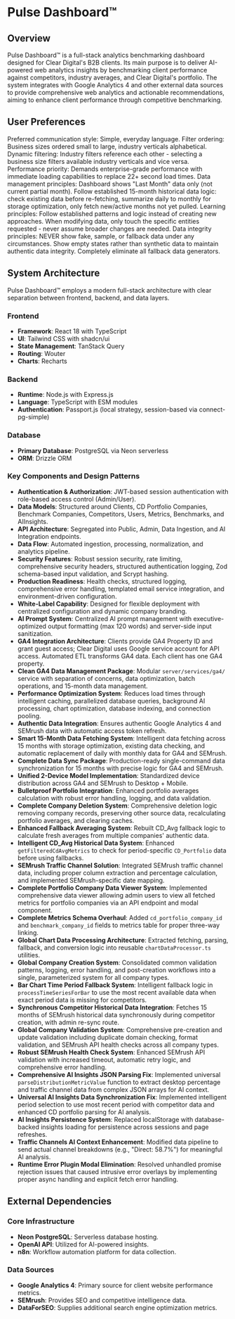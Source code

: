 # Pulse Dashboard™

## Overview
Pulse Dashboard™ is a full-stack analytics benchmarking dashboard designed for Clear Digital's B2B clients. Its main purpose is to deliver AI-powered web analytics insights by benchmarking client performance against competitors, industry averages, and Clear Digital's portfolio. The system integrates with Google Analytics 4 and other external data sources to provide comprehensive web analytics and actionable recommendations, aiming to enhance client performance through competitive benchmarking.

## User Preferences
Preferred communication style: Simple, everyday language.
Filter ordering: Business sizes ordered small to large, industry verticals alphabetical.
Dynamic filtering: Industry filters reference each other - selecting a business size filters available industry verticals and vice versa.
Performance priority: Demands enterprise-grade performance with immediate loading capabilities to replace 22+ second load times.
Data management principles: Dashboard shows "Last Month" data only (not current partial month). Follow established 15-month historical data logic: check existing data before re-fetching, summarize daily to monthly for storage optimization, only fetch new/active months not yet pulled.
Learning principles: Follow established patterns and logic instead of creating new approaches. When modifying data, only touch the specific entities requested - never assume broader changes are needed.
Data integrity principles: NEVER show fake, sample, or fallback data under any circumstances. Show empty states rather than synthetic data to maintain authentic data integrity. Completely eliminate all fallback data generators.

## System Architecture
Pulse Dashboard™ employs a modern full-stack architecture with clear separation between frontend, backend, and data layers.

### Frontend
- **Framework**: React 18 with TypeScript
- **UI**: Tailwind CSS with shadcn/ui
- **State Management**: TanStack Query
- **Routing**: Wouter
- **Charts**: Recharts

### Backend
- **Runtime**: Node.js with Express.js
- **Language**: TypeScript with ESM modules
- **Authentication**: Passport.js (local strategy, session-based via connect-pg-simple)

### Database
- **Primary Database**: PostgreSQL via Neon serverless
- **ORM**: Drizzle ORM

### Key Components and Design Patterns
- **Authentication & Authorization**: JWT-based session authentication with role-based access control (Admin/User).
- **Data Models**: Structured around Clients, CD Portfolio Companies, Benchmark Companies, Competitors, Users, Metrics, Benchmarks, and AIInsights.
- **API Architecture**: Segregated into Public, Admin, Data Ingestion, and AI Integration endpoints.
- **Data Flow**: Automated ingestion, processing, normalization, and analytics pipeline.
- **Security Features**: Robust session security, rate limiting, comprehensive security headers, structured authentication logging, Zod schema-based input validation, and Scrypt hashing.
- **Production Readiness**: Health checks, structured logging, comprehensive error handling, templated email service integration, and environment-driven configuration.
- **White-Label Capability**: Designed for flexible deployment with centralized configuration and dynamic company branding.
- **AI Prompt System**: Centralized AI prompt management with executive-optimized output formatting (max 120 words) and server-side input sanitization.
- **GA4 Integration Architecture**: Clients provide GA4 Property ID and grant guest access; Clear Digital uses Google service account for API access. Automated ETL transforms GA4 data. Each client has one GA4 property.
- **Clean GA4 Data Management Package**: Modular `server/services/ga4/` service with separation of concerns, data optimization, batch operations, and 15-month data management.
- **Performance Optimization System**: Reduces load times through intelligent caching, parallelized database queries, background AI processing, chart optimization, database indexing, and connection pooling.
- **Authentic Data Integration**: Ensures authentic Google Analytics 4 and SEMrush data with automatic access token refresh.
- **Smart 15-Month Data Fetching System**: Intelligent data fetching across 15 months with storage optimization, existing data checking, and automatic replacement of daily with monthly data for GA4 and SEMrush.
- **Complete Data Sync Package**: Production-ready single-command data synchronization for 15 months with precise logic for GA4 and SEMrush.
- **Unified 2-Device Model Implementation**: Standardized device distribution across GA4 and SEMrush to Desktop + Mobile.
- **Bulletproof Portfolio Integration**: Enhanced portfolio averages calculation with robust error handling, logging, and data validation.
- **Complete Company Deletion System**: Comprehensive deletion logic removing company records, preserving other source data, recalculating portfolio averages, and clearing caches.
- **Enhanced Fallback Averaging System**: Rebuilt CD_Avg fallback logic to calculate fresh averages from multiple companies' authentic data.
- **Intelligent CD_Avg Historical Data System**: Enhanced `getFilteredCdAvgMetrics` to check for period-specific `CD_Portfolio` data before using fallbacks.
- **SEMrush Traffic Channel Solution**: Integrated SEMrush traffic channel data, including proper column extraction and percentage calculation, and implemented SEMrush-specific date mapping.
- **Complete Portfolio Company Data Viewer System**: Implemented comprehensive data viewer allowing admin users to view all fetched metrics for portfolio companies via an API endpoint and modal component.
- **Complete Metrics Schema Overhaul**: Added `cd_portfolio_company_id` and `benchmark_company_id` fields to metrics table for proper three-way linking.
- **Global Chart Data Processing Architecture**: Extracted fetching, parsing, fallback, and conversion logic into reusable `chartDataProcessor.ts` utilities.
- **Global Company Creation System**: Consolidated common validation patterns, logging, error handling, and post-creation workflows into a single, parameterized system for all company types.
- **Bar Chart Time Period Fallback System**: Intelligent fallback logic in `processTimeSeriesForBar` to use the most recent available data when exact period data is missing for competitors.
- **Synchronous Competitor Historical Data Integration**: Fetches 15 months of SEMrush historical data synchronously during competitor creation, with admin re-sync route.
- **Global Company Validation System**: Comprehensive pre-creation and update validation including duplicate domain checking, format validation, and SEMrush API health checks across all company types.
- **Robust SEMrush Health Check System**: Enhanced SEMrush API validation with increased timeout, automatic retry logic, and comprehensive error handling.
- **Comprehensive AI Insights JSON Parsing Fix**: Implemented universal `parseDistributionMetricValue` function to extract desktop percentage and traffic channel data from complex JSON arrays for AI context.
- **Universal AI Insights Data Synchronization Fix**: Implemented intelligent period selection to use most recent period with competitor data and enhanced CD portfolio parsing for AI analysis.
- **AI Insights Persistence System**: Replaced localStorage with database-backed insights loading for persistence across sessions and page refreshes.
- **Traffic Channels AI Context Enhancement**: Modified data pipeline to send actual channel breakdowns (e.g., "Direct: 58.7%") for meaningful AI analysis.
- **Runtime Error Plugin Modal Elimination**: Resolved unhandled promise rejection issues that caused intrusive error overlays by implementing proper async handling and explicit fetch error handling.

## External Dependencies
### Core Infrastructure
- **Neon PostgreSQL**: Serverless database hosting.
- **OpenAI API**: Utilized for AI-powered insights.
- **n8n**: Workflow automation platform for data collection.

### Data Sources
- **Google Analytics 4**: Primary source for client website performance metrics.
- **SEMrush**: Provides SEO and competitive intelligence data.
- **DataForSEO**: Supplies additional search engine optimization metrics.